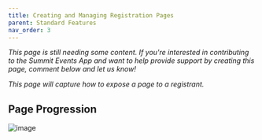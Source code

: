 ```yaml
---
title: Creating and Managing Registration Pages
parent: Standard Features
nav_order: 3
---
```


*This page is still needing some content. If you're interested in contributing to the Summit Events App and want to help provide support by creating this page, comment below and let us know!*

*This page will capture how to expose a page to a registrant.*


## Page Progression
![image](https://user-images.githubusercontent.com/60475518/168514622-f5af25de-3cf4-48f0-86aa-5f07f2ec2d40.png)
